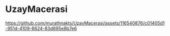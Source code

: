 # UzayMacerasi

https://github.com/murathnakts/UzayMacerasi/assets/116540876/c01405d1-951d-4109-8624-83d695e8b7e6

